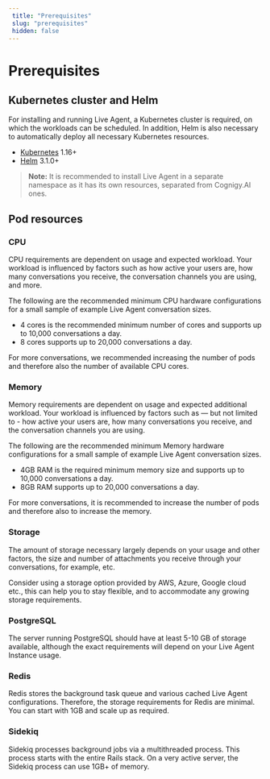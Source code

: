 ```yaml
---
 title: "Prerequisites" 
 slug: "prerequisites" 
 hidden: false 
---
```

# Prerequisites

## Kubernetes cluster and Helm

For installing and running Live Agent, a Kubernetes cluster is required, on which the workloads can be scheduled. In addition, Helm is also necessary to automatically deploy all necessary Kubernetes resources. 

- [Kubernetes](https://kubernetes.io/) 1.16+
- [Helm](https://helm.sh/) 3.1.0+

>**Note:** It is recommended to install Live Agent in a separate namespace as it has its own resources, separated from Cognigy.AI ones.

## Pod resources

### CPU

CPU requirements are dependent on usage and expected workload.
Your workload is influenced by factors such as how active your users are, how many conversations you receive, the conversation channels you are using, and more.

The following are the recommended minimum CPU hardware configurations for a small sample of example Live Agent conversation sizes.

- 4 cores is the recommended minimum number of cores and supports up to 10,000 conversations a day.
- 8 cores supports up to 20,000 conversations a day.

For more conversations,
we recommended increasing the number of pods and therefore also the number of available CPU cores.

### Memory

Memory requirements are dependent on usage and expected additional workload.
Your workload is influenced by factors such as — but not limited to - how active your users are,
how many conversations you receive, and the conversation channels you are using.

The following are the recommended minimum Memory hardware configurations for a small sample of example Live Agent conversation sizes.

- 4GB RAM is the required minimum memory size and supports up to 10,000 conversations a day.
- 8GB RAM supports up to 20,000 conversations a day.

For more conversations, it is recommended to increase the number of pods and therefore also to increase the memory.

### Storage

The amount of storage necessary largely depends on your usage and other factors, the size and number of attachments you receive through your conversations, for example, etc.

Consider using a storage option provided by AWS, Azure, Google cloud etc., this can help you to stay flexible, and to accommodate any growing storage requirements.

### PostgreSQL

The server running PostgreSQL should have at least 5-10 GB of storage available, although the exact requirements will depend on your Live Agent Instance usage.

### Redis

Redis stores the background task queue and various cached Live Agent configurations. Therefore, the storage requirements for Redis are minimal. You can start with 1GB and scale up as required.

### Sidekiq

Sidekiq processes background jobs via a multithreaded process. This process starts with the entire Rails stack. On a very active server, the Sidekiq process can use 1GB+ of memory.

